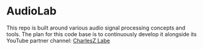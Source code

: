 # AudioLab
This repo is built around various audio signal processing concepts and tools. The plan for this code base is to continuously develop it alongside its YouTube partner channel:  [CharlesZ Labe](https://www.youtube.com/channel/UChJ2klU6eIpQ9laAKzuUQUA)
